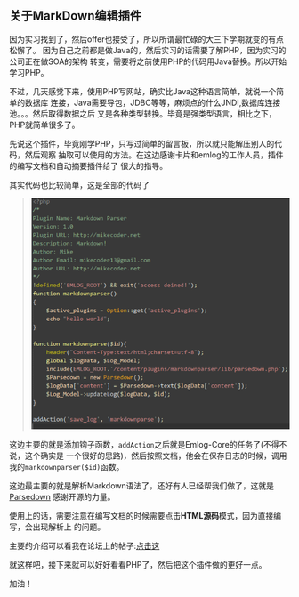 关于MarkDown编辑插件
---
因为实习找到了，然后offer也接受了，所以所谓最忙碌的大三下学期就变的有点松懈了。
因为自己之前都是做Java的，然后实习的话需要了解PHP，因为实习的公司正在做SOA的架构
转变，需要将之前使用PHP的代码用Java替换。所以开始学习PHP。

不过，几天感觉下来，使用PHP写网站，确实比Java这种语言简单，就说一个简单的数据库
连接，Java需要导包，JDBC等等，麻烦点的什么JNDI,数据库连接池。。。然后取得数据之后
又是各种类型转换。毕竟是强类型语言，相比之下，PHP就简单很多了。

先说这个插件，毕竟刚学PHP，只写过简单的留言板，所以就只能解压别人的代码，然后观察
抽取可以使用的方法。在这边感谢卡片和emlog的工作人员，插件的编写文档和自动摘要插件给了
很大的指导。

其实代码也比较简单，这是全部的代码了
> ![image](images/2014-04-20-1.png)

这边主要的就是添加钩子函数，`addAction`之后就是Emlog-Core的任务了(不得不说，这个确实是
一个很好的思路)，然后按照文档，他会在保存日志的时候，调用我的`markdownparser($id)`函数。

这边最主要的就是解析Markdown语法了，还好有人已经帮我们做了，这就是[Parsedown](https://github.com/erusev/parsedown)
感谢开源的力量。

使用上的话，需要注意在编写文档的时候需要点击**HTML源码**模式，因为直接编写，会出现解析上
的问题。

主要的介绍可以看我在论坛上的帖子:[点击这](http://bbs.emlog.net/thread-35047-1-1.html)

就这样吧，接下来就可以好好看看PHP了，然后把这个插件做的更好一点。

加油！